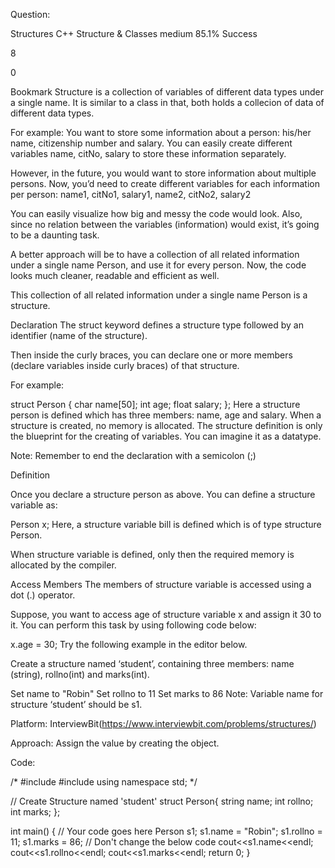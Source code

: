 Question:

Structures
C++
Structure & Classes
medium
85.1% Success

8

0

Bookmark
Structure is a collection of variables of different data types under a single name. It is similar to a class in that, both holds a collecion of data of different data types.

For example: You want to store some information about a person: his/her name, citizenship number and salary. You can easily create different variables name, citNo, salary to store these information separately.

However, in the future, you would want to store information about multiple persons. Now, you’d need to create different variables for each information per person: name1, citNo1, salary1, name2, citNo2, salary2

You can easily visualize how big and messy the code would look. Also, since no relation between the variables (information) would exist, it’s going to be a daunting task.

A better approach will be to have a collection of all related information under a single name Person, and use it for every person. Now, the code looks much cleaner, readable and efficient as well.

This collection of all related information under a single name Person is a structure.

Declaration
The struct keyword defines a structure type followed by an identifier (name of the structure).

Then inside the curly braces, you can declare one or more members (declare variables inside curly braces) of that structure.

 For example:

struct Person
{
    char name[50];
    int age;
    float salary;
};
Here a structure person is defined which has three members: name, age and salary.
When a structure is created, no memory is allocated.
The structure definition is only the blueprint for the creating of variables. You can imagine it as a datatype.

Note: Remember to end the declaration with a semicolon (;)

Definition

Once you declare a structure person as above. You can define a structure variable as:

Person x;
Here, a structure variable bill is defined which is of type structure Person.

When structure variable is defined, only then the required memory is allocated by the compiler.

Access Members
The members of structure variable is accessed using a dot (.) operator.

Suppose, you want to access age of structure variable x and assign it 30 to it. You can perform this task by using following code below:

x.age = 30;
Try the following example in the editor below.

Create a structure named ‘student’, containing three members: name (string), rollno(int) and marks(int).

Set name to "Robin"
Set rollno to 11
Set marks to 86
Note: Variable name for structure ‘student’ should be s1.

Platform: InterviewBit(https://www.interviewbit.com/problems/structures/)

Approach: Assign the value by creating the object.

Code:

/*
#include<iostream>
#include<string>
using namespace std;
*/


// Create Structure named 'student'
struct Person{
    string name;
    int rollno;
    int marks;
};

int main()  {
    // Your code goes here
    Person s1;
    s1.name = "Robin";
    s1.rollno = 11;
    s1.marks = 86;
    // Don't change the below code
    cout<<s1.name<<endl;
    cout<<s1.rollno<<endl;
    cout<<s1.marks<<endl;
    return 0;
}
